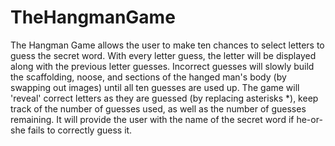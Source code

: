 # TheHangmanGame
The Hangman Game allows the user to make ten chances to select letters to guess the secret word. With every letter guess, the letter will be displayed along with the previous letter guesses. Incorrect guesses will slowly build the scaffolding, noose, and sections of the hanged man's body (by swapping out images) until all ten guesses are used up. The game will 'reveal' correct letters as they are guessed (by replacing asterisks *), keep track of the number of guesses used, as well as the number of guesses remaining. It will provide the user with the name of the secret word if he-or-she fails to correctly guess it.
